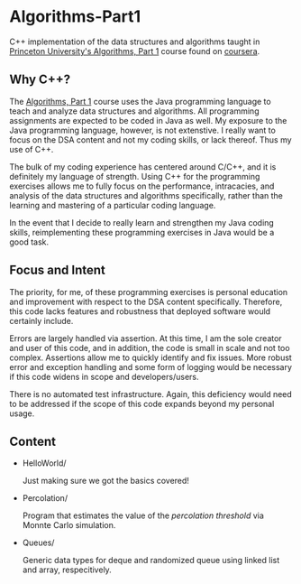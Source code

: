 # Algorithms-Part1

C++ implementation of the data structures and algorithms taught in [Princeton University's Algorithms, Part 1](https://www.coursera.org/learn/algorithms-part1) course found on [coursera](https://www.coursera.org/).

## Why C++?

The [Algorithms, Part 1](https://www.coursera.org/learn/algorithms-part1) course uses the Java programming language to teach and analyze data structures and algorithms. All programming assignments are expected to be coded in Java as well. My exposure to the Java programming language, however, is not extenstive. I really want to focus on the DSA content and not my coding skills, or lack thereof. Thus my use of C++.

The bulk of my coding experience has centered around C/C++, and it is definitely my language of strength. Using C++ for the programming exercises allows me to fully focus on the performance, intracacies, and analysis of the data structures and algorithms specifically, rather than the learning and mastering of a particular coding language.

In the event that I decide to really learn and strengthen my Java coding skills, reimplementing these programming exercises in Java would be a good task.

## Focus and Intent

The priority, for me, of these programming exercises is personal education and improvement with respect to the DSA content specifically. Therefore, this code lacks features and robustness that deployed software would certainly include.

Errors are largely handled via assertion. At this time, I am the sole creator and user of this code, and in addition, the code is small in scale and not too complex. Assertions allow me to quickly identify and fix issues. More robust error and exception handling and some form of logging would be necessary if this code widens in scope and developers/users.

There is no automated test infrastructure. Again, this deficiency would need to be addressed if the scope of this code expands beyond my personal usage. 

## Content

- HelloWorld/
 
  Just making sure we got the basics covered!

- Percolation/

  Program that estimates the value of the *percolation threshold* via Monnte Carlo simulation.

- Queues/

  Generic data types for deque and randomized queue using linked list and array, respecitively.
